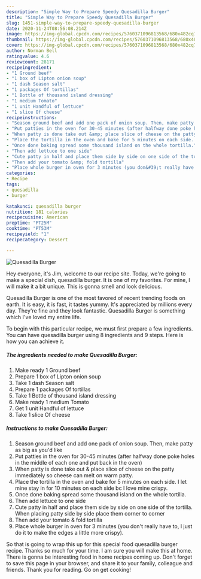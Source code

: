 ```yaml
---
description: "Simple Way to Prepare Speedy Quesadilla Burger"
title: "Simple Way to Prepare Speedy Quesadilla Burger"
slug: 1451-simple-way-to-prepare-speedy-quesadilla-burger
date: 2020-11-24T08:56:08.214Z
image: https://img-global.cpcdn.com/recipes/5760371096813568/680x482cq70/quesadilla-burger-recipe-main-photo.jpg
thumbnail: https://img-global.cpcdn.com/recipes/5760371096813568/680x482cq70/quesadilla-burger-recipe-main-photo.jpg
cover: https://img-global.cpcdn.com/recipes/5760371096813568/680x482cq70/quesadilla-burger-recipe-main-photo.jpg
author: Norman Bell
ratingvalue: 4.6
reviewcount: 28171
recipeingredient:
- "1 Ground beef"
- "1 box of Lipton onion soup"
- "1 dash Season salt"
- "1 packages Of tortillas"
- "1 Bottle of thousand island dressing"
- "1 medium Tomato"
- "1 unit Handful of lettuce"
- "1 slice Of cheese"
recipeinstructions:
- "Season ground beef and add one pack of onion soup. Then, make patty as big as you&#39;d like"
- "Put patties in the oven for 30-45 minutes (after halfway done poke holes in the middle of each one and put back in the oven)"
- "When patty is done take out &amp; place slice of cheese on the patty immediately so cheese can melt on warm patty."
- "Place the tortilla in the oven and bake for 5 minutes on each side. I let mine stay in for 10 minutes on each side bc I love mine crispy."
- "Once done baking spread some thousand island on the whole tortilla."
- "Then add lettuce to one side"
- "Cute patty in half and place them side by side on one side of the tortilla. When placing patty side by side place them corner to corner"
- "Then add your tomato &amp; fold tortilla"
- "Place whole burger in oven for 3 minutes (you don&#39;t really have to, I just do it to make the edges a little more crispy)."
categories:
- Recipe
tags:
- quesadilla
- burger

katakunci: quesadilla burger 
nutrition: 181 calories
recipecuisine: American
preptime: "PT25M"
cooktime: "PT53M"
recipeyield: "1"
recipecategory: Dessert

---
```



![Quesadilla Burger](https://img-global.cpcdn.com/recipes/5760371096813568/680x482cq70/quesadilla-burger-recipe-main-photo.jpg)

Hey everyone, it's Jim, welcome to our recipe site. Today, we're going to make a special dish, quesadilla burger. It is one of my favorites. For mine, I will make it a bit unique. This is gonna smell and look delicious.

Quesadilla Burger is one of the most favored of recent trending foods on earth. It is easy, it is fast, it tastes yummy. It's appreciated by millions every day. They're fine and they look fantastic. Quesadilla Burger is something which I've loved my entire life.




To begin with this particular recipe, we must first prepare a few ingredients. You can have quesadilla burger using 8 ingredients and 9 steps. Here is how you can achieve it.

<!--inarticleads1-->

##### The ingredients needed to make Quesadilla Burger:

1. Make ready 1 Ground beef
1. Prepare 1 box of Lipton onion soup
1. Take 1 dash Season salt
1. Prepare 1 packages Of tortillas
1. Take 1 Bottle of thousand island dressing
1. Make ready 1 medium Tomato
1. Get 1 unit Handful of lettuce
1. Take 1 slice Of cheese




<!--inarticleads2-->

##### Instructions to make Quesadilla Burger:

1. Season ground beef and add one pack of onion soup. Then, make patty as big as you&#39;d like
1. Put patties in the oven for 30-45 minutes (after halfway done poke holes in the middle of each one and put back in the oven)
1. When patty is done take out &amp; place slice of cheese on the patty immediately so cheese can melt on warm patty.
1. Place the tortilla in the oven and bake for 5 minutes on each side. I let mine stay in for 10 minutes on each side bc I love mine crispy.
1. Once done baking spread some thousand island on the whole tortilla.
1. Then add lettuce to one side
1. Cute patty in half and place them side by side on one side of the tortilla. When placing patty side by side place them corner to corner
1. Then add your tomato &amp; fold tortilla
1. Place whole burger in oven for 3 minutes (you don&#39;t really have to, I just do it to make the edges a little more crispy).




So that is going to wrap this up for this special food quesadilla burger recipe. Thanks so much for your time. I am sure you will make this at home. There is gonna be interesting food in home recipes coming up. Don't forget to save this page in your browser, and share it to your family, colleague and friends. Thank you for reading. Go on get cooking!
